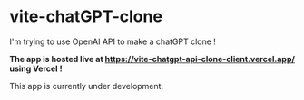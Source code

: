 # vite-chatGPT-clone

I'm trying to use OpenAI API to make a chatGPT clone !

<b>The app is hosted live at https://vite-chatgpt-api-clone-client.vercel.app/ using Vercel !</b>

This app is currently under development.
